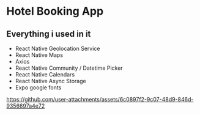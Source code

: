 # Hotel Booking App

## Everything i used in it
- React Native Geolocation Service
- React Native Maps
- Axios
- React Native Community / Datetime Picker
- React Native Calendars
- React Native Async Storage
- Expo google fonts






https://github.com/user-attachments/assets/6c0897f2-9c07-48d9-846d-9356697a4e72

